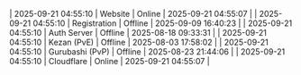 | 2025-09-21 04:55:10 | Website | Online | 2025-09-21 04:55:07 |
| 2025-09-21 04:55:10 | Registration | Offline | 2025-09-09 16:40:23 |
| 2025-09-21 04:55:10 | Auth Server | Offline | 2025-08-18 09:33:31 |
| 2025-09-21 04:55:10 | Kezan (PvE) | Offline | 2025-08-03 17:58:02 |
| 2025-09-21 04:55:10 | Gurubashi (PvP) | Offline | 2025-08-23 21:44:06 |
| 2025-09-21 04:55:10 | Cloudflare | Online | 2025-09-21 04:55:07 |
